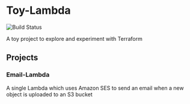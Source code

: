 # Toy-Lambda
![Build Status](https://codebuild.eu-west-1.amazonaws.com/badges?uuid=eyJlbmNyeXB0ZWREYXRhIjoiWUo2c29EMjdTTGRpQ2lZMEppenVMbVZFRWNtTnNzR0U0eDdVL2FkODQ0cXhjMm1TaHVwNXlFbGVDQkJDMFNMcXNYUnE1Tk45YmpmOVlKc21lbTNieWRjPSIsIml2UGFyYW1ldGVyU3BlYyI6IkV4WDVRMnZGMkoxKzNJTisiLCJtYXRlcmlhbFNldFNlcmlhbCI6MX0%3D&branch=master)

A toy project to explore and experiment with Terraform

## Projects
### Email-Lambda
A single Lambda which uses Amazon SES to send an email when a new object is uploaded to an S3 bucket
